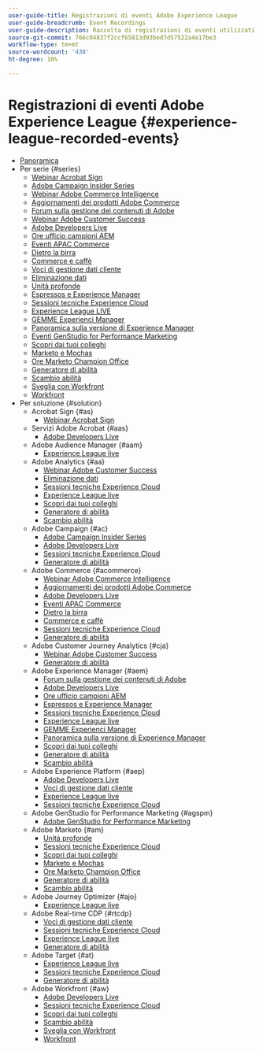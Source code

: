 ```yaml
---
user-guide-title: Registrazioni di eventi Adobe Experience League
user-guide-breadcrumb: Event Recordings
user-guide-description: Raccolta di registrazioni di eventi utilizzati per l'utilizzo di prodotti Adobe Enterprise
source-git-commit: 766c04837f2ccf65813d93bed7d57522a4e17be3
workflow-type: tm+mt
source-wordcount: '438'
ht-degree: 10%

---
```



# Registrazioni di eventi Adobe Experience League {#experience-league-recorded-events}

+ [Panoramica](overview.md)
+ Per serie {#series}
   + [Webinar Acrobat Sign](https://experienceleague.adobe.com/docs/events/acrobat-sign-webinars/overview.html)
   + [Adobe Campaign Insider Series](https://experienceleague.adobe.com/docs/events/adobe-campaign-insider-recordings/overview.html)
   + [Webinar Adobe Commerce Intelligence](https://experienceleague.adobe.com/docs/events/mbi-webinars-recordings/overview.html)
   + [Aggiornamenti dei prodotti Adobe Commerce](https://experienceleague.adobe.com/docs/events/adobe-commerce-product-update-recordings/overview.html)
   + [Forum sulla gestione dei contenuti di Adobe](https://experienceleague.adobe.com/docs/events/adobe-content-management-forum-recordings/overview.html)
   + [Webinar Adobe Customer Success](https://experienceleague.adobe.com/docs/events/adobe-customer-success-webinar-recordings/overview.html)
   + [Adobe Developers Live](https://experienceleague.adobe.com/docs/events/adobe-developers-live-recordings/overview.html)
   + [Ore ufficio campioni AEM](https://experienceleague.adobe.com/docs/events/aem-champion-office-hours/overview.html)
   + [Eventi APAC Commerce](https://experienceleague.adobe.com/docs/events/apac-commerce-recordings/overview.html)
   + [Dietro la birra](https://experienceleague.adobe.com/docs/events/behind-the-brew-recordings/overview.html)
   + [Commerce e caffè](https://experienceleague.adobe.com/docs/events/commerce-and-coffee-recordings/overview.html)
   + [Voci di gestione dati cliente](https://experienceleague.adobe.com/docs/events/customer-data-management-voices-recordings/overview.html?lang=it)
   + [Eliminazione dati](https://experienceleague.adobe.com/docs/events/data-drip-recordings/overview.html)
   + [Unità profonde](https://experienceleague.adobe.com/docs/events/deep-dives-recordings/overview.html)
   + [Espressos e Experience Manager](https://experienceleague.adobe.com/docs/events/espressos-and-experience-manager-recordings/overview.html)
   + [Sessioni tecniche Experience Cloud](https://experienceleague.adobe.com/docs/events/tech-sessions/overview.html)
   + [Experience League LIVE](https://experienceleague.adobe.com/docs/events/experience-league-live-recordings/overview.html)
   + [GEMME Experienci Manager](https://experienceleague.adobe.com/docs/events/experience-manager-gems-recordings/overview.html)
   + [Panoramica sulla versione di Experience Manager](https://experienceleague.adobe.com/docs/events/aemcs-release-update-recordings/overview.html?lang=it)
   + [Eventi GenStudio for Performance Marketing](https://experienceleague.adobe.com/docs/events/genstudio-for-performance-marketing-events/overview.html)
   + [Scopri dai tuoi colleghi](https://experienceleague.adobe.com/docs/events/learn-from-your-peers-recordings/overview.html)
   + [Marketo e Mochas](https://experienceleague.adobe.com/docs/events/marketo-and-mochas-recordings/overview.html)
   + [Ore Marketo Champion Office](https://experienceleague.adobe.com/docs/events/marketo-champion-office-hours/overview.html)
   + [Generatore di abilità](https://experienceleague.adobe.com/docs/events/skill-builder-recordings/overview.html)
   + [Scambio abilità](https://experienceleague.adobe.com/docs/events/the-skill-exchange-recordings/overview.html)
   + [Sveglia con Workfront](https://experienceleague.adobe.com/docs/events/wake-up-with-workfront-recordings/overview.html)
   + [Workfront](https://experienceleague.adobe.com/docs/events/workfront-recordings/overview.html)
+ Per soluzione {#solution}
   + Acrobat Sign {#as}
      + [Webinar Acrobat Sign](https://experienceleague.adobe.com/docs/events/acrobat-sign-webinars/overview.html)
   + Servizi Adobe Acrobat {#aas}
      + [Adobe Developers Live](https://experienceleague.adobe.com/docs/events/adobe-developers-live-recordings/overview.html)
   + Adobe Audience Manager {#aam}
      + [Experience League live](https://experienceleague.adobe.com/docs/events/experience-league-live-recordings/overview.html)
   + Adobe Analytics {#aa}
      + [Webinar Adobe Customer Success](https://experienceleague.adobe.com/docs/events/adobe-customer-success-webinar-recordings/overview.html)
      + [Eliminazione dati](https://experienceleague.adobe.com/docs/events/data-drip-recordings/overview.html)
      + [Sessioni tecniche Experience Cloud](https://experienceleague.adobe.com/docs/events/tech-sessions/overview.html)
      + [Experience League live](https://experienceleague.adobe.com/docs/events/experience-league-live-recordings/overview.html)
      + [Scopri dai tuoi colleghi](https://experienceleague.adobe.com/docs/events/learn-from-your-peers-recordings/overview.html)
      + [Generatore di abilità](https://experienceleague.adobe.com/docs/events/skill-builder-recordings/overview.html)
      + [Scambio abilità](https://experienceleague.adobe.com/docs/events/the-skill-exchange-recordings/overview.html)
   + Adobe Campaign {#ac}
      + [Adobe Campaign Insider Series](https://experienceleague.adobe.com/docs/events/adobe-campaign-insider-recordings/overview.html)
      + [Adobe Developers Live](https://experienceleague.adobe.com/docs/events/adobe-developers-live-recordings/overview.html)
      + [Sessioni tecniche Experience Cloud](https://experienceleague.adobe.com/docs/events/tech-sessions/overview.html)
      + [Generatore di abilità](https://experienceleague.adobe.com/docs/events/skill-builder-recordings/overview.html)
   + Adobe Commerce {#acommerce}
      + [Webinar Adobe Commerce Intelligence](https://experienceleague.adobe.com/docs/events/mbi-webinars-recordings/overview.html)
      + [Aggiornamenti dei prodotti Adobe Commerce](https://experienceleague.adobe.com/docs/events/adobe-commerce-product-update-recordings/overview.html)
      + [Adobe Developers Live](https://experienceleague.adobe.com/docs/events/adobe-developers-live-recordings/overview.html)
      + [Eventi APAC Commerce](https://experienceleague.adobe.com/docs/events/apac-commerce-recordings/overview.html)
      + [Dietro la birra](https://experienceleague.adobe.com/docs/events/behind-the-brew-recordings/overview.html)
      + [Commerce e caffè](https://experienceleague.adobe.com/docs/events/commerce-and-coffee-recordings/overview.html)
      + [Sessioni tecniche Experience Cloud](https://experienceleague.adobe.com/docs/events/tech-sessions/overview.html)
      + [Generatore di abilità](https://experienceleague.adobe.com/docs/events/skill-builder-recordings/overview.html)
   + Adobe Customer Journey Analytics {#cja}
      + [Webinar Adobe Customer Success](https://experienceleague.adobe.com/docs/events/adobe-customer-success-webinar-recordings/overview.html)
      + [Generatore di abilità](https://experienceleague.adobe.com/docs/events/skill-builder-recordings/overview.html)
   + Adobe Experience Manager {#aem}
      + [Forum sulla gestione dei contenuti di Adobe](https://experienceleague.adobe.com/docs/events/adobe-content-management-forum-recordings/overview.html)
      + [Adobe Developers Live](https://experienceleague.adobe.com/docs/events/adobe-developers-live-recordings/overview.html)
      + [Ore ufficio campioni AEM](https://experienceleague.adobe.com/docs/events/aem-champion-office-hours/overview.html)
      + [Espressos e Experience Manager](https://experienceleague.adobe.com/docs/events/espressos-and-experience-manager-recordings/overview.html)
      + [Sessioni tecniche Experience Cloud](https://experienceleague.adobe.com/docs/events/tech-sessions/overview.html)
      + [Experience League live](https://experienceleague.adobe.com/docs/events/experience-league-live-recordings/overview.html)
      + [GEMME Experienci Manager](https://experienceleague.adobe.com/docs/events/experience-manager-gems-recordings/overview.html)
      + [Panoramica sulla versione di Experience Manager](https://experienceleague.adobe.com/docs/events/aemcs-release-update-recordings/overview.html?lang=it)
      + [Scopri dai tuoi colleghi](https://experienceleague.adobe.com/docs/events/learn-from-your-peers-recordings/overview.html)
      + [Generatore di abilità](https://experienceleague.adobe.com/docs/events/skill-builder-recordings/overview.html)
      + [Scambio abilità](https://experienceleague.adobe.com/docs/events/the-skill-exchange-recordings/overview.html)
   + Adobe Experience Platform {#aep}
      + [Adobe Developers Live](https://experienceleague.adobe.com/docs/events/adobe-developers-live-recordings/overview.html)
      + [Voci di gestione dati cliente](https://experienceleague.adobe.com/docs/events/customer-data-management-voices-recordings/overview.html?lang=it)
      + [Experience League live](https://experienceleague.adobe.com/docs/events/experience-league-live-recordings/overview.html)
      + [Sessioni tecniche Experience Cloud](https://experienceleague.adobe.com/docs/events/tech-sessions/overview.html)
   + Adobe GenStudio for Performance Marketing {#agspm}
      + [Adobe GenStudio for Performance Marketing](https://experienceleague.adobe.com/docs/events/genstudio-for-performance-marketing-events/overview.html)
   + Adobe Marketo {#am}
      + [Unità profonde](https://experienceleague.adobe.com/docs/events/deep-dives-recordings/overview.html)
      + [Sessioni tecniche Experience Cloud](https://experienceleague.adobe.com/docs/events/tech-sessions/overview.html)
      + [Scopri dai tuoi colleghi](https://experienceleague.adobe.com/docs/events/learn-from-your-peers-recordings/overview.html)
      + [Marketo e Mochas](https://experienceleague.adobe.com/docs/events/marketo-and-mochas-recordings/overview.html)
      + [Ore Marketo Champion Office](https://experienceleague.adobe.com/docs/events/marketo-champion-office-hours/overview.html)
      + [Generatore di abilità](https://experienceleague.adobe.com/docs/events/skill-builder-recordings/overview.html)
      + [Scambio abilità](https://experienceleague.adobe.com/docs/events/the-skill-exchange-recordings/overview.html)
   + Adobe Journey Optimizer {#ajo}
      + [Experience League live](https://experienceleague.adobe.com/docs/events/experience-league-live-recordings/overview.html)
   + Adobe Real-time CDP {#rtcdp}
      + [Voci di gestione dati cliente](https://experienceleague.adobe.com/docs/events/customer-data-management-voices-recordings/overview.html?lang=it)
      + [Sessioni tecniche Experience Cloud](https://experienceleague.adobe.com/docs/events/tech-sessions/overview.html)
      + [Experience League live](https://experienceleague.adobe.com/docs/events/experience-league-live-recordings/overview.html)
      + [Generatore di abilità](https://experienceleague.adobe.com/docs/events/skill-builder-recordings/overview.html)
   + Adobe Target {#at}
      + [Experience League live](https://experienceleague.adobe.com/docs/events/experience-league-live-recordings/overview.html)
      + [Sessioni tecniche Experience Cloud](https://experienceleague.adobe.com/docs/events/tech-sessions/overview.html)
      + [Generatore di abilità](https://experienceleague.adobe.com/docs/events/skill-builder-recordings/overview.html)
   + Adobe Workfront {#aw}
      + [Adobe Developers Live](https://experienceleague.adobe.com/docs/events/adobe-developers-live-recordings/overview.html)
      + [Sessioni tecniche Experience Cloud](https://experienceleague.adobe.com/docs/events/tech-sessions/overview.html)
      + [Scopri dai tuoi colleghi](https://experienceleague.adobe.com/docs/events/learn-from-your-peers-recordings/overview.html)
      + [Scambio abilità](https://experienceleague.adobe.com/docs/events/the-skill-exchange-recordings/overview.html)
      + [Sveglia con Workfront](https://experienceleague.adobe.com/docs/events/wake-up-with-workfront-recordings/overview.html)
      + [Workfront](https://experienceleague.adobe.com/docs/events/workfront-recordings/overview.html)